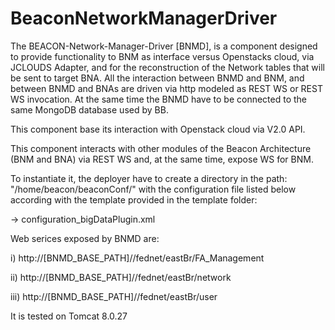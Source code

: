 # BeaconNetworkManagerDriver

The BEACON-Network-Manager-Driver [BNMD], is a component designed to provide functionality to BNM as interface versus Openstacks cloud, via JCLOUDS Adapter, and for the reconstruction of the Network tables that will be sent to target BNA.
All the interaction between BNMD and BNM, and between BNMD and BNAs are driven via http modeled as REST WS or REST WS invocation. 
At the same time the BNMD have to be connected to the same MongoDB database used by BB.

This component base its interaction with Openstack cloud via V2.0 API.

This component interacts with other modules of the Beacon Architecture (BNM and BNA) via REST WS and, at the same time, expose WS for BNM.

To instantiate it, the deployer have to create a directory in the path: "/home/beacon/beaconConf/" with the configuration file listed below according with the template provided in the template folder:

-> configuration_bigDataPlugin.xml


Web serices exposed by BNMD are:

i) http://[BNMD_BASE_PATH]//fednet/eastBr/FA_Management

ii) http://[BNMD_BASE_PATH]//fednet/eastBr/network

iii) http://[BNMD_BASE_PATH]//fednet/eastBr/user


It is tested on Tomcat 8.0.27
